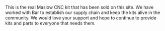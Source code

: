 This is the real Maslow CNC kit that has been sold on this site. We have worked with Bar to establish our supply chain and keep the kits alive in the community. We would love your support and hope to continue to provide kits and parts to everyone that needs them.
